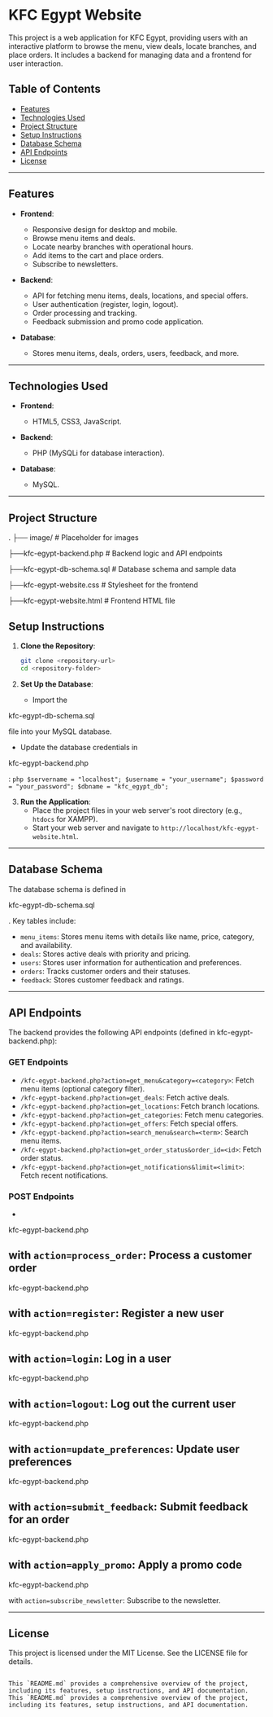 # KFC Egypt Website

This project is a web application for KFC Egypt, providing users with an interactive platform to browse the menu, view deals, locate branches, and place orders. It includes a backend for managing data and a frontend for user interaction.

## Table of Contents

- [Features](#features)
- [Technologies Used](#technologies-used)
- [Project Structure](#project-structure)
- [Setup Instructions](#setup-instructions)
- [Database Schema](#database-schema)
- [API Endpoints](#api-endpoints)
- [License](#license)

---

## Features

- **Frontend**:
  - Responsive design for desktop and mobile.
  - Browse menu items and deals.
  - Locate nearby branches with operational hours.
  - Add items to the cart and place orders.
  - Subscribe to newsletters.

- **Backend**:
  - API for fetching menu items, deals, locations, and special offers.
  - User authentication (register, login, logout).
  - Order processing and tracking.
  - Feedback submission and promo code application.

- **Database**:
  - Stores menu items, deals, orders, users, feedback, and more.

---

## Technologies Used

- **Frontend**:
  - HTML5, CSS3, JavaScript.

- **Backend**:
  - PHP (MySQLi for database interaction).

- **Database**:
  - MySQL.

---

## Project Structure

.
├── image/                      # Placeholder for images

├──kfc-egypt-backend.php        # Backend logic and API endpoints

├──kfc-egypt-db-schema.sql      # Database schema and sample data

├──kfc-egypt-website.css        # Stylesheet for the frontend

├──kfc-egypt-website.html       # Frontend HTML file


## Setup Instructions

1. **Clone the Repository**:

   ```bash
   git clone <repository-url>
   cd <repository-folder>
   ```

2. **Set Up the Database**:
   - Import the

kfc-egypt-db-schema.sql

 file into your MySQL database.

- Update the database credentials in

kfc-egypt-backend.php

:
     ```php
     $servername = "localhost";
     $username = "your_username";
     $password = "your_password";
     $dbname = "kfc_egypt_db";
     ```

3. **Run the Application**:
   - Place the project files in your web server's root directory (e.g., `htdocs` for XAMPP).
   - Start your web server and navigate to `http://localhost/kfc-egypt-website.html`.

---

## Database Schema

The database schema is defined in

kfc-egypt-db-schema.sql

. Key tables include:

- `menu_items`: Stores menu items with details like name, price, category, and availability.
- `deals`: Stores active deals with priority and pricing.
- `users`: Stores user information for authentication and preferences.
- `orders`: Tracks customer orders and their statuses.
- `feedback`: Stores customer feedback and ratings.

---

## API Endpoints

The backend provides the following API endpoints (defined in kfc-egypt-backend.php):

### GET Endpoints

- `/kfc-egypt-backend.php?action=get_menu&category=<category>`: Fetch menu items (optional category filter).
- `/kfc-egypt-backend.php?action=get_deals`: Fetch active deals.
- `/kfc-egypt-backend.php?action=get_locations`: Fetch branch locations.
- `/kfc-egypt-backend.php?action=get_categories`: Fetch menu categories.
- `/kfc-egypt-backend.php?action=get_offers`: Fetch special offers.
- `/kfc-egypt-backend.php?action=search_menu&search=<term>`: Search menu items.
- `/kfc-egypt-backend.php?action=get_order_status&order_id=<id>`: Fetch order status.
- `/kfc-egypt-backend.php?action=get_notifications&limit=<limit>`: Fetch recent notifications.

### POST Endpoints

-

kfc-egypt-backend.php

with `action=process_order`: Process a customer order
-

kfc-egypt-backend.php

with `action=register`: Register a new user
-

kfc-egypt-backend.php

with `action=login`: Log in a user
-

kfc-egypt-backend.php

with `action=logout`: Log out the current user
-

kfc-egypt-backend.php

with `action=update_preferences`: Update user preferences
-

kfc-egypt-backend.php

with `action=submit_feedback`: Submit feedback for an order
-

kfc-egypt-backend.php

with `action=apply_promo`: Apply a promo code
-

kfc-egypt-backend.php

 with `action=subscribe_newsletter`: Subscribe to the newsletter.

---

## License

This project is licensed under the MIT License. See the LICENSE file for details.

```

This `README.md` provides a comprehensive overview of the project, including its features, setup instructions, and API documentation.
This `README.md` provides a comprehensive overview of the project, including its features, setup instructions, and API documentation.

